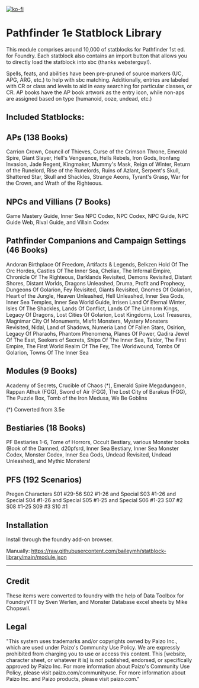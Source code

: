 [![ko-fi](https://ko-fi.com/img/githubbutton_sm.svg)](https://ko-fi.com/L3L7BCIF2)

# Pathfinder 1e Statblock Library

This module comprises around 10,000 of statblocks for Pathfinder 1st ed. for Foundry.
Each statblock also contains an import button that allows you to directly load the statblock into sbc (thanks websterguy!).

Spells, feats, and abilities have been pre-pruned of source markers (UC, APG, ARG, etc.) to help with sbc matching. Additionally, entries are labeled with CR or class and levels to aid in easy searching for particular classes, or CR. AP books have the AP book artwork as the entry icon, while non-aps are assigned based on type (humanoid, ooze, undead, etc.)

## Included Statblocks:

## APs (138 Books)
Carrion Crown, Council of Thieves, Curse of the Crimson Throne, Emerald Spire, Giant Slayer, Hell's Vengeance, Hells Rebels, Iron Gods, Ironfang Invasion, Jade Regent, Kingmaker, Mummy's Mask, Reign of Winter, Return of the Runelord, Rise of the Runelords, Ruins of Azlant, Serpent's Skull, Shattered Star, Skull and Shackles, Strange Aeons, Tyrant's Grasp, War for the Crown, and Wrath of the Righteous.

## NPCs and Villians (7 Books)
Game Mastery Guide, Inner Sea NPC Codex, NPC Codex, NPC Guide, NPC Guide Web, Rival Guide, and Villain Codex

## Pathfinder Companions and Campaign Settings (46 Books)
Andoran Birthplace Of Freedom, Artifacts & Legends, Belkzen Hold Of The Orc Hordes, Castles Of The Inner Sea, Cheliax, The Infernal Empire, Chronicle Of The Righteous, Darklands Revisited, Demons Revisited, Distant Shores, Distant Worlds, Dragons Unleashed, Druma, Profit and Prophecy, Dungeons Of Golarion, Fey Revisited, Giants Revisited, Gnomes Of Golarion, Heart of the Jungle, Heaven Unleashed, Hell Unleashed, Inner Sea Gods, Inner Sea Temples, Inner Sea World Guide, Irrisen Land Of Eternal Winter, Isles Of The Shackles, Lands Of Conflict, Lands Of The Linnorm Kings, Legacy Of Dragons, Lost Cities Of Golarion, Lost Kingdoms, Lost Treasures, Magnimar City Of Monuments, Misfit Monsters, Mystery Monsters Revisited, Nidal, Land of Shadows, Numeria Land Of Fallen Stars, Osirion, Legacy Of Pharaohs, Phantom Phenomena, Planes Of Power, Qadira Jewel Of The East, Seekers of Secrets, Ships Of The Inner Sea, Taldor, The First Empire, The First World Realm Of The Fey, The Worldwound, Tombs Of Golarion, Towns Of The Inner Sea

## Modules (9 Books)
Academy of Secrets, Crucible of Chaos (\*), Emerald Spire Megadungeon, Rappan Athuk (FGG), Sword of Air (FGG), The Lost City of Barakus (FGG), The Puzzle Box, Tomb of the Iron Medusa, We Be Goblins

(\*) Converted from 3.5e

## Bestiaries (18 Books)
PF Bestiaries 1-6, Tome of Horrors, Occult Bestiary, various Monster books (Book of the Damned, d20pfsrd, Inner Sea Bestiary, Inner Sea Monster Codex, Monster Codex, Inner Sea Gods, Undead Revisited, Undead Unleashed), and Mythic Monsters!

## PFS (192 Scenarios)
Pregen Characters
S01 #29-56
S02 #1-26 and Special
S03 #1-26 and Special
S04 #1-26 and Special
S05 #1-25 and Special
S06 #1-23
S07 #2
S08 #1-25
S09 #3
S10 #1

## Installation

Install through the foundry add-on browser. 

Manually: https://raw.githubusercontent.com/baileymh/statblock-library/main/module.json

----------------
## Credit
These items were converted to foundry with the help of Data Toolbox for FoundryVTT by Sven Werlen, and Monster Database excel sheets by Mike Chopswil.

## Legal
"This system uses trademarks and/or copyrights owned by Paizo Inc., which are used under Paizo's Community Use Policy. We are expressly prohibited from charging you to use or access this content. This [website, character sheet, or whatever it is] is not published, endorsed, or specifically approved by Paizo Inc. For more information about Paizo's Community Use Policy, please visit paizo.com/communityuse. For more information about Paizo Inc. and Paizo products, please visit paizo.com."
